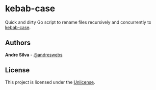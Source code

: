 # kebab-case

Quick and dirty Go script to rename files recursively and concurrently to [kebab-case](https://en.wiktionary.org/wiki/kebab_case).

## Authors

**Andre Silva** - [@andreswebs](https://github.com/andreswebs)

## License

This project is licensed under the [Unlicense](UNLICENSE).
